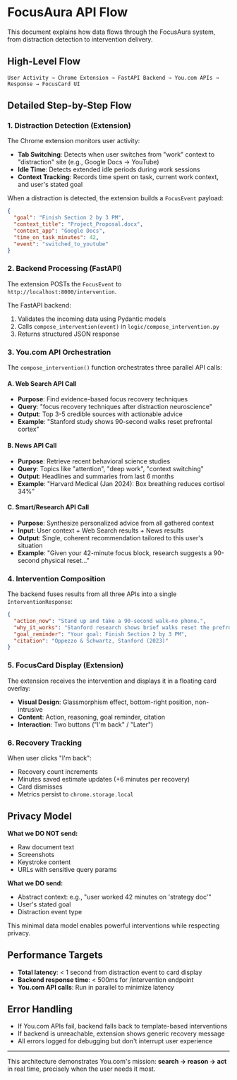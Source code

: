# FocusAura API Flow

This document explains how data flows through the FocusAura system, from distraction detection to intervention delivery.

## High-Level Flow

```
User Activity → Chrome Extension → FastAPI Backend → You.com APIs → Response → FocusCard UI
```

## Detailed Step-by-Step Flow

### 1. Distraction Detection (Extension)

The Chrome extension monitors user activity:

- **Tab Switching**: Detects when user switches from "work" context to "distraction" site (e.g., Google Docs → YouTube)
- **Idle Time**: Detects extended idle periods during work sessions
- **Context Tracking**: Records time spent on task, current work context, and user's stated goal

When a distraction is detected, the extension builds a `FocusEvent` payload:

```json
{
  "goal": "Finish Section 2 by 3 PM",
  "context_title": "Project_Proposal.docx",
  "context_app": "Google Docs",
  "time_on_task_minutes": 42,
  "event": "switched_to_youtube"
}
```

### 2. Backend Processing (FastAPI)

The extension POSTs the `FocusEvent` to `http://localhost:8000/intervention`.

The FastAPI backend:

1. Validates the incoming data using Pydantic models
2. Calls `compose_intervention(event)` in `logic/compose_intervention.py`
3. Returns structured JSON response

### 3. You.com API Orchestration

The `compose_intervention()` function orchestrates three parallel API calls:

#### A. Web Search API Call
- **Purpose**: Find evidence-based focus recovery techniques
- **Query**: "focus recovery techniques after distraction neuroscience"
- **Output**: Top 3-5 credible sources with actionable advice
- **Example**: "Stanford study shows 90-second walks reset prefrontal cortex"

#### B. News API Call
- **Purpose**: Retrieve recent behavioral science studies
- **Query**: Topics like "attention", "deep work", "context switching"
- **Output**: Headlines and summaries from last 6 months
- **Example**: "Harvard Medical (Jan 2024): Box breathing reduces cortisol 34%"

#### C. Smart/Research API Call
- **Purpose**: Synthesize personalized advice from all gathered context
- **Input**: User context + Web Search results + News results
- **Output**: Single, coherent recommendation tailored to this user's situation
- **Example**: "Given your 42-minute focus block, research suggests a 90-second physical reset..."

### 4. Intervention Composition

The backend fuses results from all three APIs into a single `InterventionResponse`:

```json
{
  "action_now": "Stand up and take a 90-second walk—no phone.",
  "why_it_works": "Stanford research shows brief walks reset the prefrontal cortex and reduce switching cost from entertainment to deep work. You've already invested 42 minutes—don't lose momentum.",
  "goal_reminder": "Your goal: Finish Section 2 by 3 PM",
  "citation": "Oppezzo & Schwartz, Stanford (2023)"
}
```

### 5. FocusCard Display (Extension)

The extension receives the intervention and displays it in a floating card overlay:

- **Visual Design**: Glassmorphism effect, bottom-right position, non-intrusive
- **Content**: Action, reasoning, goal reminder, citation
- **Interaction**: Two buttons ("I'm back" / "Later")

### 6. Recovery Tracking

When user clicks "I'm back":

- Recovery count increments
- Minutes saved estimate updates (+6 minutes per recovery)
- Card dismisses
- Metrics persist to `chrome.storage.local`

## Privacy Model

**What we DO NOT send:**
- Raw document text
- Screenshots
- Keystroke content
- URLs with sensitive query params

**What we DO send:**
- Abstract context: e.g., "user worked 42 minutes on 'strategy doc'"
- User's stated goal
- Distraction event type

This minimal data model enables powerful interventions while respecting privacy.

## Performance Targets

- **Total latency**: < 1 second from distraction event to card display
- **Backend response time**: < 500ms for /intervention endpoint
- **You.com API calls**: Run in parallel to minimize latency

## Error Handling

- If You.com APIs fail, backend falls back to template-based interventions
- If backend is unreachable, extension shows generic recovery message
- All errors logged for debugging but don't interrupt user experience

---

This architecture demonstrates You.com's mission: **search → reason → act** in real time, precisely when the user needs it most.
